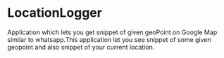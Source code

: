 # LocationLogger
Application which lets you get snippet of given geoPoint on Google Map similar to whatsapp.This application let you see snippet of some given geopoint and also snippet of your current location.
